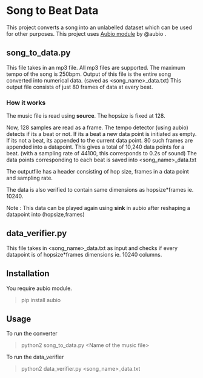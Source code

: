 # Song to Beat Data

This project converts a song into an unlabelled dataset which can be used for other purposes.
This project uses [Aubio module](https://github.com/aubio/aubio) by @aubio .

## song_to_data.py

This file takes in an mp3 file. All mp3 files are supported. The maximum tempo of the song is 250bpm.
Output of this file is the entire song converted into numerical data. (saved as <song_name\>\_data.txt)
This output file consists of just 80 frames of data at every beat.

### How it works

The music file is read using **source**. The hopsize is fixed at 128.

Now, 128 samples are read as a frame. The tempo detector (using aubio) detects if its a beat or not. If its a beat a new data point is initiated as empty. If its not a beat, its appended to the current data point.
80 such frames are appended into a datapoint. This gives a total of 10,240 data points for a beat. (with a sampling rate of 44100, this corresponds to 0.2s of sound)
The data points corresponding to each beat is saved into <song_name\>\_data.txt

The outputfile has a header consisting of hop size, frames in a data point and sampling rate.

The data is also verified to contain same dimensions as hopsize*frames ie. 10240.

Note : This data can be played again using **sink** in aubio after reshaping a datapoint into (hopsize,frames)


## data_verifier.py

This file takes in <song_name\>\_data.txt as input and checks if every datapoint is of hopsize*frames dimensions ie. 10240 columns.

## Installation

You require aubio module.

> pip install aubio

## Usage

To run the converter

> python2 song_to_data.py \<Name of the music file\>

To run the data_verifier

> python2 data_verifier.py <song_name\>\_data.txt
